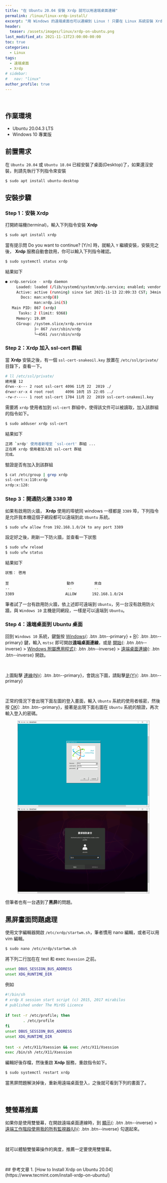 ```yaml
---
title: "在 Ubuntu 20.04 安裝 Xrdp 就可以用遠端桌面連線"
permalink: /linux/linux-xrdp-install/
excerpt: "用 Windows 的遠端桌面也可以連線到 Linux ! 只要在 Linux 系統安裝 Xrdp 就可以嘍。"
header:
  teaser: /assets/images/linux/xrdp-on-ubuntu.png
last_modified_at: 2021-11-13T23:00:00-00:00
toc: true
categories:
  - Linux
tags:
  - 遠端桌面
  - Xrdp
# sidebar:
#   nav: "linux"
author_profile: true
---
```


<figure class="align-center">
  <img src="{{ site.url }}{{ site.baseurl }}/assets/images/linux/xrdp-on-ubuntu.png" alt="">
</figure> 

## 作業環境
* Ubuntu 20.04.3 LTS
* Windows 10 專業版

## 前置需求
在 `Ubuntu 20.04` 或 `Ubuntu 18.04` 已經安裝了桌面(Desktop)了，如果還沒安裝，則請先執行下列指令來安裝
```bash
$ sudo apt install ubuntu-desktop
```

## 安裝步驟
### Step 1：安裝 Xrdp
打開終端機(terminal)，輸入下列指令安裝 **Xrdp**
```bash
$ sudo apt install xrdp
```
當有提示問 Do you want to continue? [Y/n] 時，就輸入 `Y` 繼續安裝，安裝完之後， **Xrdp** 服務自動會啟用，你可以輸入下列指令確認。
```bash
$ sudo systemctl status xrdp
```
結果如下
```bash
● xrdp.service - xrdp daemon
     Loaded: loaded (/lib/systemd/system/xrdp.service; enabled; vendor preset: >
     Active: active (running) since Sat 2021-11-13 22:09:33 CST; 34min ago
       Docs: man:xrdp(8)
             man:xrdp.ini(5)
   Main PID: 867 (xrdp)
      Tasks: 2 (limit: 9368)
     Memory: 19.8M
     CGroup: /system.slice/xrdp.service
             ├─ 867 /usr/sbin/xrdp
             └─4561 /usr/sbin/xrdp
```

### Step 2：Xrdp 加入 ssl-cert 群組
當 **Xrdp** 安裝之後，有一個 `ssl-cert-snakeoil.key` 放置在 `/etc/ssl/private/` 目錄下，查看一下。
```bash
# ll /etc/ssl/private/
總用量 12
drwx--x--- 2 root ssl-cert 4096 11月 22  2019 ./
drwxr-xr-x 4 root root     4096 10月 15 22:05 ../
-rw-r----- 1 root ssl-cert 1704 11月 22  2019 ssl-cert-snakeoil.key
```
需要將 `xrdp` 使用者加到 `ssl-cert` 群組中，使得該文件可以被讀取，加入該群組的指令如下。
```bash
$ sudo adduser xrdp ssl-cert
```
結果如下
```bash
正將 `xrdp' 使用者新增至 `ssl-cert' 群組 ...
正在將 xrdp 使用者加入到 ssl-cert 群組
完成。
```
驗證是否有加入到該群組
```bash
$ cat /etc/group | grep xrdp
ssl-cert:x:110:xrdp
xrdp:x:128:
```

### Step 3：開通防火牆 3389 埠
如果有啟用防火牆， **Xrdp** 使用的埠號同 windows 一樣都是 `3389` 埠，下列指令是允許我本機這個子網段都可以遠端到此 `Ubuntu` 系統。
```bash
$ sudo ufw allow from 192.168.1.0/24 to any port 3389
```
設定好之後，刷新一下防火牆，並查看一下狀態
```bash
$ sudo ufw reload
$ sudo ufw status
```
結果如下
```bash
狀態： 啓用

至                          動作         來自
--                          --          --     
3389                       ALLOW       192.168.1.0/24     
```
筆者試了一台有啟用防火牆，依上述即可遠端到 `Ubuntu`，另一台沒有啟用防火牆，與 `Windows 10` 主機是同網段，一樣是可以遠端到 `Ubuntu`。

### Step 4：遠端桌面到 Ubuntu 桌面
回到 `Windows 10` 系統，鍵盤按 [Windows](#link){: .btn .btn--primary} + [R](#link){: .btn .btn--primary} 鍵，輸入 `mstsc` 即可開啟**遠端桌面連線**，或是 [開始](#link){: .btn .btn--inverse} > [Windows 附屬應用程式](#link){: .btn .btn--inverse} > [遠端桌面連線](#link){: .btn .btn--inverse} 開啟。

<img src="{{ '/assets/images/linux/xrdp-rdp-client.png' | relative_url }}" alt="">

上圖點擊 [連線(N)](#link){: .btn .btn--primary}，會跳出下圖，請點擊[是(Y)](#link){: .btn .btn--primary}

<img src="{{ '/assets/images/linux/xrdp-rdp-client-verify.png' | relative_url }}" alt="">

正常的情況下會出現下面左圖的登入畫面，輸入 `Ubuntu` 系統的使用者帳密，然後按 [OK](#link){: .btn .btn--primary}，接著是出現下面右圖在 `Ubuntu` 系統的驗證，再次輸入登入的密碼。

<figure class="half">
  <a href="/assets/images/linux/xrdp-rdp-client-login.png"><img src="/assets/images/linux/xrdp-rdp-client-login.png"></a>
  <a href="/assets/images/linux/xrdp-rdp-client-autuentication.png"><img src="/assets/images/linux/xrdp-rdp-client-autuentication.png"></a>
</figure>

但筆者也有一台遇到了**黑屏**的問題。

## 黑屏畫面問題處理
使用文字編輯器開啟 `/etc/xrdp/startwm.sh`，筆者慣用 nano 編輯，或者可以用 vim 編輯。
```bash
$ sudo nano /etc/xrdp/startwm.sh
```
將下列二行加在在 test 和 exec `Xsession` 之前。
```bash
unset DBUS_SESSION_BUS_ADDRESS
unset XDG_RUNTIME_DIR
```
例如
```bash
#!/bin/sh
# xrdp X session start script (c) 2015, 2017 mirabilos
# published under The MirOS Licence

if test -r /etc/profile; then
        . /etc/profile
fi
unset DBUS_SESSION_BUS_ADDRESS
unset XDG_RUNTIME_DIR

test -x /etc/X11/Xsession && exec /etc/X11/Xsession
exec /bin/sh /etc/X11/Xsession
```
編輯好後存檔，然後重啟 **Xrdp** 服務，重啟指令如下。
```bash
$ sudo systemctl restart xrdp
```
當黑屏問題解決掉後，重新用遠端桌面登入，之後就可看到下列的畫面了。
<figure class="align-center">
  <img src="{{ site.url }}{{ site.baseurl }}/assets/images/linux/xrdp-rdp-client-ubuntu-desktop.png" alt="">
</figure> 

## 雙螢幕推薦
如果你是使用雙螢幕，在開啟遠端桌面連線時，到 [顯示](#link){: .btn .btn--inverse} > [遠端工作階段使用我的所有監視器(U)](#link){: .btn .btn--inverse} 勾選起來。

<img src="{{ site.url }}{{ site.baseurl }}/assets/images/linux/xrdp-rdp-client-monitor.png" alt="">

就可以體驗雙螢幕操作的爽度，推薦一定要使用雙螢幕。
<figure class="align-center">
  <a href="/assets/images/linux/xrdp-rdp-client-ubuntu-desktop2.png"><img src="{{ site.url }}{{ site.baseurl }}/assets/images/linux/xrdp-rdp-client-ubuntu-desktop2.png" alt=""></a>
</figure> 
## 參考文章
1. [How to Install Xrdp on Ubuntu 20.04](https://www.tecmint.com/install-xrdp-on-ubuntu/)
